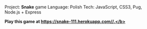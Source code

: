 Project: <b>Snake</b> game
Language: Polish
Tech: JavaScript, CSS3, Pug, Node.js + Express

<b>Play this game at https://snake-111.herokuapp.com//.</b>
